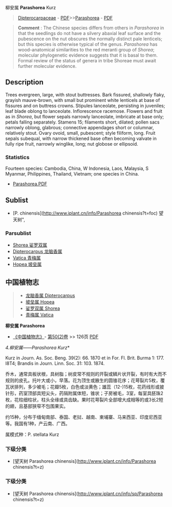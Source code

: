 柳安属 **Parashorea** Kurz

> [Dipterocarpaceae](http://www.iplant.cn/info/Dipterocarpaceae?t=foc) - [PDF](http://www.iplant.cn/foc/pdf/Dipterocarpaceae.pdf)>>[Parashorea](http://www.iplant.cn/info/Parashorea?t=foc) - [PDF](http://www.iplant.cn/foc/pdf/Parashorea.pdf)


> **Comment** : 
> The Chinese species differs from others in *Parashorea* in that the seedlings do not have a silvery abaxial leaf surface and the pubescence on the nut obscures the normally distinct pale lenticels; but this species is otherwise typical of the genus. *Parashorea* has wood-anatomical similarities to the red meranti group of *Shorea*; molecular phylogenetic evidence suggests that it is basal to them. Formal review of the status of genera in tribe Shoreae must await further molecular evidence.

## Description

Trees evergreen, large, with stout buttresses. Bark fissured, shallowly flaky, grayish mauve-brown, with small but prominent white lenticels at base of fissures and on buttress crowns. Stipules lanceolate, persisting in juveniles; leaf blade oblong to lanceolate. Inflorescence racemose. Flowers and fruit as in *Shorea*, but flower sepals narrowly lanceolate, imbricate at base only; petals falling separately. Stamens 15; filaments short, dilated; pollen sacs narrowly oblong, glabrous; connective appendages short or columnar, relatively stout. Ovary ovoid, small, pubescent; style filiform, long. Fruit sepals subequal, with narrow thickened base often becoming valvate in fully ripe fruit, narrowly winglike, long; nut globose or ellipsoid.

### Statistics
Fourteen species: Cambodia, China, W Indonesia, Laos, Malaysia, S Myanmar, Philippines, Thailand, Vietnam; one species in China.


* [Parashorea.PDF](http://www.iplant.cn/foc/pdf/Parashorea.pdf)

## Sublist

* [P.  chinensis](http://www.iplant.cn/info/Parashorea chinensis?t=foc) 望天树",

### Parsublist

* [Shorea  娑罗双属](http://www.iplant.cn/info/Shorea?t=foc)
* [Dipterocarpus  龙脑香属](http://www.iplant.cn/info/Dipterocarpus?t=foc)
* [Vatica  青梅属](http://www.iplant.cn/info/Vatica?t=foc)
* [Hopea  坡垒属](http://www.iplant.cn/info/Hopea?t=foc)


## 中国植物志

> * [龙脑香属  Dipterocarpus](http://www.iplant.cn/info/Dipterocarpus?t=z)
> * [坡垒属  Hopea](http://www.iplant.cn/info/Hopea?t=z)
> * [娑罗双属  Shorea](http://www.iplant.cn/info/Shorea?t=z)
> * [青梅属  Vatica](http://www.iplant.cn/info/Vatica?t=z)


**柳安属 Parashorea**

* [《中国植物志》](http://www.iplant.cn/frps)- [第50(2)卷](http://www.iplant.cn/frps/vol/50(2)) >> 126页 [PDF](http://www.iplant.cn/frps/pdf/50(2)/126y.pdf)

**4.柳安属*——Parashorea Kurz**

Kurz in Journ. As. Soc. Beng. 39(2): 66. 1870 et in For. Fl. Brit. Burma 1: 177. I8T4; Brandis in Journ. Linn. Soc. 31: 103. 1874.

乔木，通常具板状根，具树脂；树皮常不规则的开裂或鳞片状开裂，有时有大而不规则的皮孔。托叶大或小，早落。花为顶生或腋生的圆锥花序；花萼裂片5枚，覆瓦状排列，多少被毛；花瓣5枚，白色或淡黄色；雄蕊（12-)15枚，花药线形或披针形，药室顶部具短尖头，药隔附属体短，锥状；子房被毛，3室，每室具胚珠2枚，花柱细柱状，柱头全缘或具齿缺。果时花萼裂片全部增大成相等的或3长2短的翅，且基部狭窄不包围果实。

约15种，分布于缅甸南部、泰国、老挝、越南、柬埔寨、马来西亚、印度尼西亚等。我国有1种，产云南、广西。

属模式种：P. stellata Kurz

### 下级分类
* [望天树  Parashorea chinensis](http://www.iplant.cn/info/Parashorea chinensis?t=z)

### 下级分类
* [望天树  Parashorea chinensis](http://www.iplant.cn/info/sp/Parashorea chinensis?t=z)
